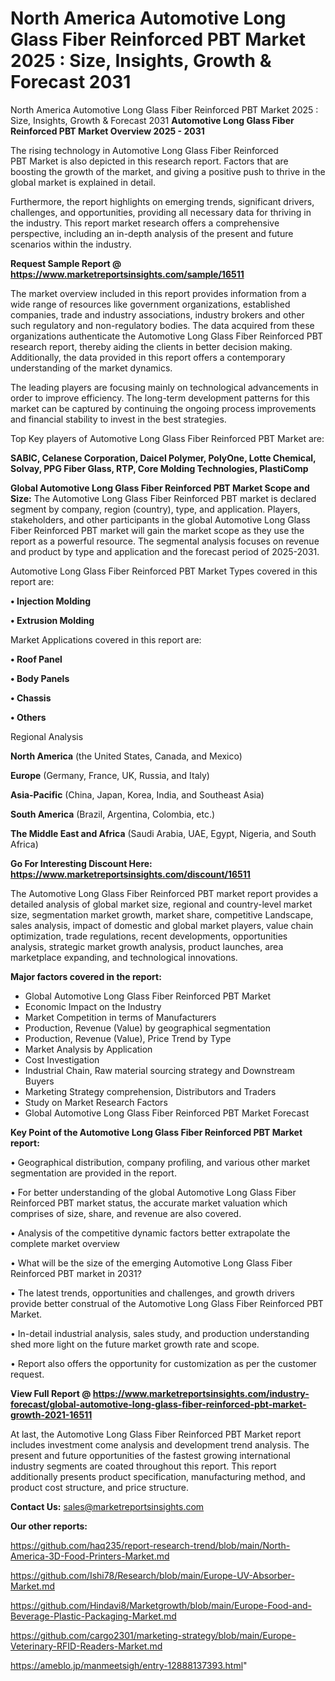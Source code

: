 # North America Automotive Long Glass Fiber Reinforced PBT Market 2025 : Size, Insights, Growth & Forecast 2031
 North America Automotive Long Glass Fiber Reinforced PBT Market 2025 : Size, Insights, Growth & Forecast 2031
<Strong> Automotive Long Glass Fiber Reinforced PBT Market Overview 2025 - 2031</strong>

The rising technology in Automotive Long Glass Fiber Reinforced PBT Market is also depicted in this research report. Factors that are boosting the growth of the market, and giving a positive push to thrive in the global market is explained in detail.

Furthermore, the report highlights on emerging trends, significant drivers, challenges, and opportunities, providing all necessary data for thriving in the industry. This report market research offers a comprehensive perspective, including an in-depth analysis of the present and future scenarios within the industry.

<strong>Request Sample Report @ <a href=https://www.marketreportsinsights.com/sample/16511>https://www.marketreportsinsights.com/sample/16511</a></strong>

The market overview included in this report provides information from a wide range of resources like government organizations, established companies, trade and industry associations, industry brokers and other such regulatory and non-regulatory bodies. The data acquired from these organizations authenticate the Automotive Long Glass Fiber Reinforced PBT research report, thereby aiding the clients in better decision making. Additionally, the data provided in this report offers a contemporary understanding of the market dynamics.

The leading players are focusing mainly on technological advancements in order to improve efficiency. The long-term development patterns for this market can be captured by continuing the ongoing process improvements and financial stability to invest in the best strategies.

Top Key players of Automotive Long Glass Fiber Reinforced PBT Market are:

<strong>SABIC, Celanese Corporation, Daicel Polymer, PolyOne, Lotte Chemical, Solvay, PPG Fiber Glass, RTP, Core Molding Technologies, PlastiComp</strong>

<strong><b>Global Automotive Long Glass Fiber Reinforced PBT Market Scope and Size:</b></strong>
The Automotive Long Glass Fiber Reinforced PBT market is declared segment by company, region (country), type, and application. Players, stakeholders, and other participants in the global Automotive Long Glass Fiber Reinforced PBT market will gain the market scope as they use the report as a powerful resource. The segmental analysis focuses on revenue and product by type and application and the forecast period of 2025-2031.

Automotive Long Glass Fiber Reinforced PBT Market Types covered in this report are:

<strong>• Injection Molding

• Extrusion Molding</strong>

Market Applications covered in this report are:

<strong>• Roof Panel

• Body Panels

• Chassis

• Others</strong> 

Regional Analysis

<strong>North America</strong> (the United States, Canada, and Mexico)

<strong>Europe</strong> (Germany, France, UK, Russia, and Italy)

<strong>Asia-Pacific</strong> (China, Japan, Korea, India, and Southeast Asia)

<strong>South America</strong> (Brazil, Argentina, Colombia, etc.)

<strong>The Middle East and Africa</strong> (Saudi Arabia, UAE, Egypt, Nigeria, and South Africa)

<strong>Go For Interesting Discount Here: <a href=https://www.marketreportsinsights.com/discount/16511>https://www.marketreportsinsights.com/discount/16511</a></strong>

The Automotive Long Glass Fiber Reinforced PBT market report provides a detailed analysis of global market size, regional and country-level market size, segmentation market growth, market share, competitive Landscape, sales analysis, impact of domestic and global market players, value chain optimization, trade regulations, recent developments, opportunities analysis, strategic market growth analysis, product launches, area marketplace expanding, and technological innovations.

<strong><b>Major factors covered in the report:</b></strong>
<ul>
  <li>Global Automotive Long Glass Fiber Reinforced PBT Market </li>
  <li>Economic Impact on the Industry</li>
  <li>Market Competition in terms of Manufacturers</li>
  <li>Production, Revenue (Value) by geographical segmentation</li>
  <li>Production, Revenue (Value), Price Trend by Type</li>
  <li>Market Analysis by Application</li>
  <li>Cost Investigation</li>
  <li>Industrial Chain, Raw material sourcing strategy and Downstream Buyers</li>
  <li>Marketing Strategy comprehension, Distributors and Traders</li>
  <li>Study on Market Research Factors</li>
  <li>Global Automotive Long Glass Fiber Reinforced PBT Market Forecast</li>
</ul>

<strong><b>Key Point of the Automotive Long Glass Fiber Reinforced PBT Market report:</b></strong>

• Geographical distribution, company profiling, and various other market segmentation are provided in the report.

• For better understanding of the global Automotive Long Glass Fiber Reinforced PBT market status, the accurate market valuation which comprises of size, share, and revenue are also covered.

• Analysis of the competitive dynamic factors better extrapolate the complete market overview

• What will be the size of the emerging Automotive Long Glass Fiber Reinforced PBT market in 2031?

• The latest trends, opportunities and challenges, and growth drivers provide better construal of the Automotive Long Glass Fiber Reinforced PBT Market.

• In-detail industrial analysis, sales study, and production understanding shed more light on the future market growth rate and scope.

• Report also offers the opportunity for customization as per the customer request.

<strong><b>View Full Report @ <a href=https://www.marketreportsinsights.com/industry-forecast/global-automotive-long-glass-fiber-reinforced-pbt-market-growth-2021-16511>https://www.marketreportsinsights.com/industry-forecast/global-automotive-long-glass-fiber-reinforced-pbt-market-growth-2021-16511</a></b></strong>


At last, the Automotive Long Glass Fiber Reinforced PBT Market report includes investment come analysis and development trend analysis. The present and future opportunities of the fastest growing international industry segments are coated throughout this report. This report additionally presents product specification, manufacturing method, and product cost structure, and price structure.

<strong>Contact Us:</strong>
sales@marketreportsinsights.com

<strong>Our other reports:</strong>

<a href=https://github.com/haq235/report-research-trend/blob/main/North-America-3D-Food-Printers-Market.md>https://github.com/haq235/report-research-trend/blob/main/North-America-3D-Food-Printers-Market.md</a>

<a href=https://github.com/Ishi78/Research/blob/main/Europe-UV-Absorber-Market.md>https://github.com/Ishi78/Research/blob/main/Europe-UV-Absorber-Market.md</a>

<a href=https://github.com/Hindavi8/Marketgrowth/blob/main/Europe-Food-and-Beverage-Plastic-Packaging-Market.md>https://github.com/Hindavi8/Marketgrowth/blob/main/Europe-Food-and-Beverage-Plastic-Packaging-Market.md</a>

<a href=https://github.com/cargo2301/marketing-strategy/blob/main/Europe-Veterinary-RFID-Readers-Market.md>https://github.com/cargo2301/marketing-strategy/blob/main/Europe-Veterinary-RFID-Readers-Market.md</a>

<a href=https://ameblo.jp/manmeetsigh/entry-12888137393.html>https://ameblo.jp/manmeetsigh/entry-12888137393.html</a>"
